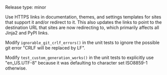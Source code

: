Release type: minor

Use HTTPS links in documentation, themes, and settings templates
for sites that support it and/or redirect to it. This also updates
the links to point to the destination URL that sites are now
redirecting to, which primarily affects all Jinja2 and PyPI links.

Modify `ignorable_git_crlf_errors()` in the unit tests to ignore the
possible git error "CRLF will be replaced by LF".

Modify `test_custom_generation_works()` in the unit tests to
explicitly use "en_US.UTF-8" because it was defaulting to character
set ISO8859-1 otherwise.
